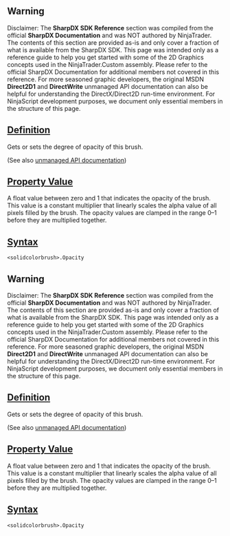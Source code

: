 ## Warning

Disclaimer: The **SharpDX SDK Reference** section was compiled from the official **SharpDX Documentation** and was NOT authored by NinjaTrader. The contents of this section are provided as-is and only cover a fraction of what is available from the SharpDX SDK. This page was intended only as a reference guide to help you get started with some of the 2D Graphics concepts used in the NinjaTrader.Custom assembly. Please refer to the official SharpDX Documentation for additional members not covered in this reference. For more seasoned graphic developers, the original MSDN **Direct2D1** and **DirectWrite** unmanaged API documentation can also be helpful for understanding the DirectX/Direct2D run-time environment. For NinjaScript development purposes, we document only essential members in the structure of this page.

## [Definition](https://developer.ninjatrader.com/docs/desktop/sharpdx_direct2d1_brush_opacity\#definition)

Gets or sets the degree of opacity of this brush.

(See also [unmanaged API documentation](https://msdn.microsoft.com/en-us/library/dd371176.aspx))

## [Property Value](https://developer.ninjatrader.com/docs/desktop/sharpdx_direct2d1_brush_opacity\#property-value)

A float value between zero and 1 that indicates the opacity of the brush. This value is a constant multiplier that linearly scales the alpha value of all pixels filled by the brush. The opacity values are clamped in the range 0–1 before they are multiplied together.

## [Syntax](https://developer.ninjatrader.com/docs/desktop/sharpdx_direct2d1_brush_opacity\#syntax)

`<solidcolorbrush>.Opacity`

## Warning

Disclaimer: The **SharpDX SDK Reference** section was compiled from the official **SharpDX Documentation** and was NOT authored by NinjaTrader. The contents of this section are provided as-is and only cover a fraction of what is available from the SharpDX SDK. This page was intended only as a reference guide to help you get started with some of the 2D Graphics concepts used in the NinjaTrader.Custom assembly. Please refer to the official SharpDX Documentation for additional members not covered in this reference. For more seasoned graphic developers, the original MSDN **Direct2D1** and **DirectWrite** unmanaged API documentation can also be helpful for understanding the DirectX/Direct2D run-time environment. For NinjaScript development purposes, we document only essential members in the structure of this page.

## [Definition](https://developer.ninjatrader.com/docs/desktop/sharpdx_direct2d1_brush_opacity\#definition)

Gets or sets the degree of opacity of this brush.

(See also [unmanaged API documentation](https://msdn.microsoft.com/en-us/library/dd371176.aspx))

## [Property Value](https://developer.ninjatrader.com/docs/desktop/sharpdx_direct2d1_brush_opacity\#property-value)

A float value between zero and 1 that indicates the opacity of the brush. This value is a constant multiplier that linearly scales the alpha value of all pixels filled by the brush. The opacity values are clamped in the range 0–1 before they are multiplied together.

## [Syntax](https://developer.ninjatrader.com/docs/desktop/sharpdx_direct2d1_brush_opacity\#syntax)

`<solidcolorbrush>.Opacity`